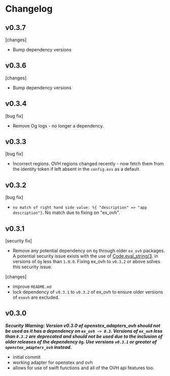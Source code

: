 # Changelog

## v0.3.7

[changes]
- Bump dependency versions

## v0.3.6

[changes]
- Bump dependency versions

## v0.3.4

[bug fix]
- Remove Og logs - no longer a dependency.

## v0.3.3

[bug fix]
- Incorrect regions. OVH regions changed recently - now fetch them from the identity token if left
absent in the `config.exs` as a default.


## v0.3.2

[bug fix]
- `no match of right hand side value: %{ "description" => "app description"}`. No match due
to fixing on "ex_ovh".


## v0.3.1

[security fix]
- Remove any potential dependency on `Og` through older `ex_ovh` packages. A potential security issue exists with the use of
[Code.eval_string/3](https://github.com/elixir-lang/elixir/commit/f1daca5be78e6a466745ba2cdc66d9787c3cf47f#diff-da151e1c1d9b535259a2385407272c9eR107).
in versions of `Og` less than `1.0.0`. Fixing ex_ovh to `v0.3.2` or above solves this security issue.

[changes]
- improve `README.md`
- lock dependency of `v0.3.1` to `v0.3.2` of ex_ovh to ensure older versions of `exovh` are
excluded.


## v0.3.0

***Security Warning: Version v0.3.0 of openstex_adapters_ovh should not be used as it has a dependency
on `ex_ovh ~> 0.3`. Versions of `ex_ovh` less than `0.3.2` are deprecated and should not be used
due to the inclusion of older releases of the dependency `Og`. Use versions `v0.3.1` or greater
of `openstex_adapters_ovh` instead.***

- initial commit
- working adapter for openstex and ovh
- allows for use of swift functions and all of the OVH api features too.